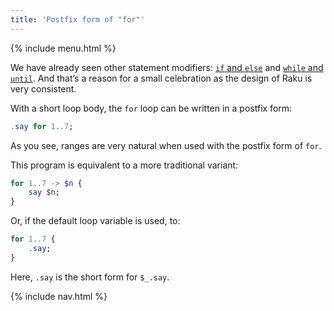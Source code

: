 ```yaml
---
title: 'Postfix form of "for"'
---
```


{% include menu.html %}

We have already seen other statement modifiers: [`if` and `else`](/essentials/conditional-checks/modifiers) and [`while` and `until`](/essentials/loops/modifiers). And that’s a reason for a small celebration as the design of Raku is very consistent.

With a short loop body, the `for` loop can be written in a postfix form:

```raku
.say for 1..7;
```

As you see, ranges are very natural when used with the postfix form of `for`.

This program is equivalent to a more traditional variant:

```raku
for 1..7 -> $n {
    say $n;
}
```

Or, if the default loop variable is used, to:

```raku
for 1..7 {
    .say;
}
```

Here, `.say` is the short form for `$_.say`.


{% include nav.html %}
